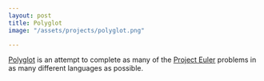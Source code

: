 ```yaml
---
layout: post
title: Polyglot
image: "/assets/projects/polyglot.png"

---
```


[Polyglot](https://github.com/makyo/polyglot) is an attempt to complete as many of the [Project Euler](https://projecteuler.net) problems in as many different languages as possible.
